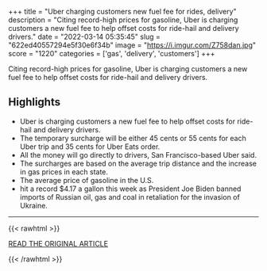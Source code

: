 +++
title = "Uber charging customers new fuel fee for rides, delivery"
description = "Citing record-high prices for gasoline, Uber is charging customers a new fuel fee to help offset costs for ride-hail and delivery drivers."
date = "2022-03-14 05:35:45"
slug = "622ed40557294e5f30e6f34b"
image = "https://i.imgur.com/Z758dan.jpg"
score = "1220"
categories = ['gas', 'delivery', 'customers']
+++

Citing record-high prices for gasoline, Uber is charging customers a new fuel fee to help offset costs for ride-hail and delivery drivers.

## Highlights

- Uber is charging customers a new fuel fee to help offset costs for ride-hail and delivery drivers.
- The temporary surcharge will be either 45 cents or 55 cents for each Uber trip and 35 cents for Uber Eats order.
- All the money will go directly to drivers, San Francisco-based Uber said.
- The surcharges are based on the average trip distance and the increase in gas prices in each state.
- The average price of gasoline in the U.S.
- hit a record $4.17 a gallon this week as President Joe Biden banned imports of Russian oil, gas and coal in retaliation for the invasion of Ukraine.

---

{{< rawhtml >}}
  <p class="article-category">
    <a target="_blank" href="https://www.hawaiinewsnow.com/2022/03/12/uber-charging-customers-new-fuel-fee-rides-delivery/">READ THE ORIGINAL ARTICLE</a>
  </p>
{{< /rawhtml >}}
